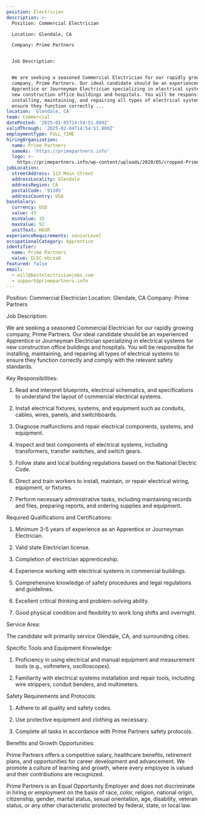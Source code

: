 ```yaml
---
position: Electrician
description: >-
  Position: Commercial Electrician

  Location: Glendale, CA

  Company: Prime Partners


  Job Description:


  We are seeking a seasoned Commercial Electrician for our rapidly growing
  company, Prime Partners. Our ideal candidate should be an experienced
  Apprentice or Journeyman Electrician specializing in electrical systems for
  new construction office buildings and hospitals. You will be responsible for
  installing, maintaining, and repairing all types of electrical systems to
  ensure they function correctly ...
location: 'Glendale, CA'
team: Commercial
datePosted: '2025-01-05T14:54:51.809Z'
validThrough: '2025-02-04T14:54:51.809Z'
employmentType: FULL_TIME
hiringOrganization:
  name: Prime Partners
  sameAs: 'https://primepartners.info'
  logo: >-
    https://primepartners.info/wp-content/uploads/2020/05/cropped-Prime-Partners-Logo-NO-BG-1-1.png
jobLocation:
  streetAddress: 123 Main Street
  addressLocality: Glendale
  addressRegion: CA
  postalCode: '91205'
  addressCountry: USA
baseSalary:
  currency: USD
  value: 43
  minValue: 35
  maxValue: 52
  unitText: HOUR
experienceRequirements: seniorLevel
occupationalCategory: Apprentice
identifier:
  name: Prime Partners
  value: ELEC-obcza8
featured: false
email:
  - will@bestelectricianjobs.com
  - support@primepartners.info
---
```




Position: Commercial Electrician
Location: Glendale, CA
Company: Prime Partners

Job Description:

We are seeking a seasoned Commercial Electrician for our rapidly growing company, Prime Partners. Our ideal candidate should be an experienced Apprentice or Journeyman Electrician specializing in electrical systems for new construction office buildings and hospitals. You will be responsible for installing, maintaining, and repairing all types of electrical systems to ensure they function correctly and comply with the relevant safety standards. 

Key Responsibilities:

1. Read and interpret blueprints, electrical schematics, and specifications to understand the layout of commercial electrical systems.

2. Install electrical fixtures, systems, and equipment such as conduits, cables, wires, panels, and switchboards.

3. Diagnose malfunctions and repair electrical components, systems, and equipment.

4. Inspect and test components of electrical systems, including transformers, transfer switches, and switch gears.

5. Follow state and local building regulations based on the National Electric Code.

6. Direct and train workers to install, maintain, or repair electrical wiring, equipment, or fixtures.

7. Perform necessary administrative tasks, including maintaining records and files, preparing reports, and ordering supplies and equipment.

Required Qualifications and Certifications:

1. Minimum 3-5 years of experience as an Apprentice or Journeyman Electrician.

2. Valid state Electrician license.

3. Completion of electrician apprenticeship.

4. Experience working with electrical systems in commercial buildings.

5. Comprehensive knowledge of safety procedures and legal regulations and guidelines.

6. Excellent critical thinking and problem-solving ability.

7. Good physical condition and flexibility to work long shifts and overnight.

Service Area:

The candidate will primarily service Glendale, CA, and surrounding cities.

Specific Tools and Equipment Knowledge:

1. Proficiency in using electrical and manual equipment and measurement tools (e.g., voltmeters, oscilloscopes).

2. Familiarity with electrical systems installation and repair tools, including wire strippers, conduit benders, and multimeters.

Safety Requirements and Protocols:

1. Adhere to all quality and safety codes.

2. Use protective equipment and clothing as necessary.

3. Complete all tasks in accordance with Prime Partners safety protocols.

Benefits and Growth Opportunities:

Prime Partners offers a competitive salary, healthcare benefits, retirement plans, and opportunities for career development and advancement. We promote a culture of learning and growth, where every employee is valued and their contributions are recognized. 

Prime Partners is an Equal Opportunity Employer and does not discriminate in hiring or employment on the basis of race, color, religion, national origin, citizenship, gender, marital status, sexual orientation, age, disability, veteran status, or any other characteristic protected by federal, state, or local law.
